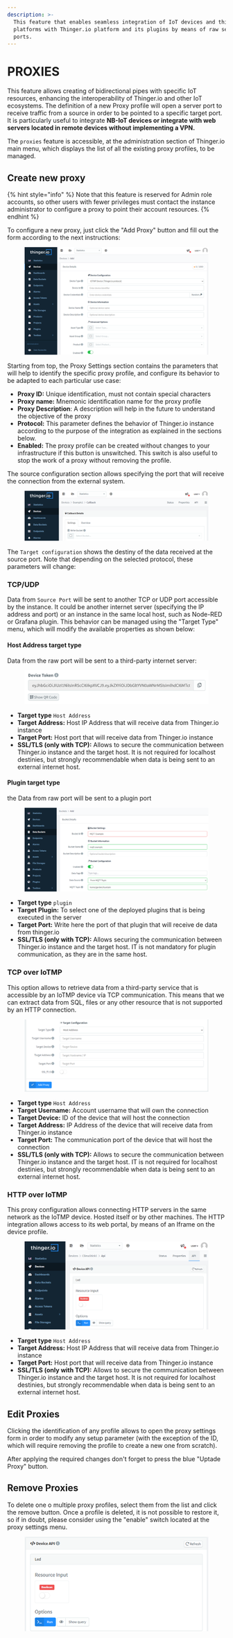 ```yaml
---
description: >-
  This feature that enables seamless integration of IoT devices and third-party
  platforms with Thinger.io platform and its plugins by means of raw server
  ports.
---
```


# PROXIES

This feature allows creating of bidirectional pipes with specific IoT resources, enhancing the interoperability of Thinger.io and other IoT ecosystems. The definition of a new Proxy profile will open a server port to receive traffic from a source in order to be pointed to a specific target port.  It is particularly useful to integrate **NB-IoT devices or integrate with web servers located in remote devices without implementing a VPN.**&#x20;

The `proxies` feature is accessible, at the administration section of Thinger.io main menu, which displays the list of all the existing proxy profiles, to be managed.&#x20;

## Create new proxy

{% hint style="info" %}
Note that this feature is reserved for Admin role accounts, so other users with fewer privileges must contact the instance administrator to configure a proxy to point their account resources.
{% endhint %}

To configure a new proxy, just click the "Add Proxy" button and fill out the form according to the next instructions:&#x20;

<figure><img src="../.gitbook/assets/image (26).png" alt=""><figcaption></figcaption></figure>

Starting from top, the Proxy Settings section contains the parameters that will help to identify the specific proxy profile, and configure its behavior to be adapted to each particular use case:&#x20;

* **Proxy ID:** Unique identification, must not contain special characters&#x20;
* **Proxy name:** Mnemonic identification name for the proxy profile
* **Proxy Description**: A description will help in the future to understand the objective of the  proxy
* **Protocol:**  This parameter defines the behavior of Thinger.io instance according to the purpose of the integration as explained in the sections below.   &#x20;
* **Enabled:** The proxy profile can be created without changes to your infrastructure if this button is unswitched. This switch is also useful to stop the work of a proxy without removing the profile.&#x20;

The source configuration section allows specifying the port that will receive the connection from the external system.&#x20;

<figure><img src="../.gitbook/assets/image (46).png" alt=""><figcaption></figcaption></figure>

The `Target configuration` shows the destiny of the data received at the source port. Note that depending on the selected protocol, these parameters will change:&#x20;

### TCP/UDP

Data from `Source Port` will be sent to another TCP or UDP port accessible by the instance. It could be another internet server (specifying the IP address and port) or an instance in the same local host, such as Node-RED or Grafana plugin. This behavior can be managed using the "Target Type" menu, which will modify the available properties as shown below:&#x20;

#### Host Address target type

Data from the raw port will be sent to a third-party internet server:

<figure><img src="../.gitbook/assets/image (70).png" alt=""><figcaption></figcaption></figure>

* **Target type** `Host Address`
* **Target Address:** Host IP Address that will receive data from Thinger.io instance
* **Target Port:** Host port that will receive data from Thinger.io instance
* **SSL/TLS (only with TCP):** Allows to secure the communication between Thinger.io instance and the target host. It is not required for localhost destinies, but strongly recommendable when data is being sent to an external internet host.&#x20;

#### Plugin target type

the Data from raw port will be sent to a plugin port

<figure><img src="../.gitbook/assets/image (43).png" alt=""><figcaption></figcaption></figure>

* **Target type** `plugin`
* **Target Plugin:** To select one of the deployed plugins that is being executed in the server
* **Target Port:** Write here the port of that plugin that will receive de data from thinger.io
* **SSL/TLS (only with TCP):** Allows securing the communication between Thinger.io instance and the target host. IT is not mandatory for plugin communication, as they are in the same host.&#x20;

### TCP over IoTMP

This option allows to retrieve data from a third-party service that is accessible by an IoTMP device vía TCP communication. This means that we can extract data from SQL, files or any other resource that is not supported by an HTTP connection. &#x20;

<figure><img src="../.gitbook/assets/image (2) (1) (1) (1) (1).png" alt=""><figcaption></figcaption></figure>

* **Target type** `Host Address`
* **Target Username:** Account username that will own the connection
* **Target Device:** ID of the device that will host the connection
* **Target Address:** IP Address of the device that will receive data from Thinger.io instance
* **Target Port:** The communication port of the device that will host the connection
* **SSL/TLS (only with TCP):** Allows to secure the communication between Thinger.io instance and the target host. IT is not required for localhost destinies, but strongly recommendable when data is being sent to an external internet host.&#x20;

### HTTP over IoTMP

This proxy configuration allows connecting HTTP servers in the same network as the IoTMP device. Hosted itself or by other machines. The HTTP integration allows access to its web portal, by means of an Iframe on the device profile.



<figure><img src="../.gitbook/assets/image (27).png" alt=""><figcaption></figcaption></figure>

* **Target type** `Host Address`
* **Target Address:** Host IP Address that will receive data from Thinger.io instance
* **Target Port:** Host port that will receive data from Thinger.io instance
* **SSL/TLS (only with TCP):** Allows to secure the communication between Thinger.io instance and the target host. It is not required for localhost destinies, but strongly recommendable when data is being sent to an external internet host.&#x20;

## Edit Proxies

Clicking the identification of any profile allows to open the proxy settings form in order to modify any setup parameter (with the exception of the ID, which will require removing the profile to create a new one from scratch).

After applying the required changes don't forget to press the blue "Uptade Proxy" button.&#x20;

## Remove Proxies

To delete one o multiple proxy profiles, select them from the list and click the remove button. Once a profile is deleted, it is not possible to restore it, so if in doubt, please consider using the "enable" switch located at the proxy settings menu.&#x20;

<figure><img src="../.gitbook/assets/image (16).png" alt=""><figcaption></figcaption></figure>

